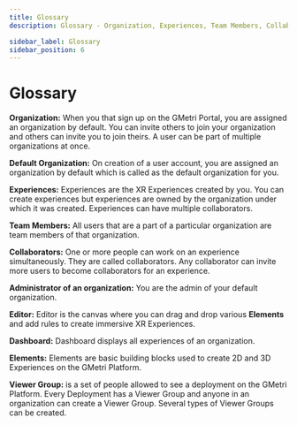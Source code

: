```yaml
---
title: Glossary
description: Glossary - Organization, Experiences, Team Members, Collaborators, Administrator of an organization, Editor, Dashboard, Elements, Viewer Groups - GMetri Documentation.

sidebar_label: Glossary
sidebar_position: 6
---
```


# Glossary

**Organization:** When you that sign up on the GMetri Portal, you are assigned an organization by default. You can invite others to join your organization and others can invite you to join theirs. A user can be part of multiple organizations at once.

**Default Organization:** On creation of a user account, you are assigned an organization by default which is called as the default organization for you. 

**Experiences:** Experiences are the XR Experiences created by you. You can create experiences but experiences are owned by the organization under which it was created. Experiences can have multiple collaborators. 

**Team Members:** All users that are a part of a particular organization are team members of that organization.

**Collaborators:** One or more people can work on an experience simultaneously. They are called collaborators. Any collaborator can invite more users to become collaborators for an experience.

**Administrator of an organization:** You are the admin of your default organization.

**Editor:** Editor is the canvas where you can drag and drop various **Elements** and add rules to create immersive XR Experiences.

**Dashboard:** Dashboard displays all experiences of an organization.

**Elements:** Elements are basic building blocks used to create 2D and 3D Experiences on the GMetri Platform.

**Viewer Group:** is a set of people allowed to see a deployment on the GMetri Platform. Every Deployment has a Viewer Group and anyone in an organization can create a Viewer Group. Several types of Viewer Groups can be created.
